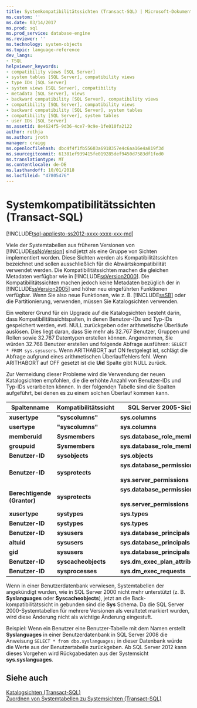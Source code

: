 ```yaml
---
title: Systemkompatibilitätssichten (Transact-SQL) | Microsoft-Dokumentation
ms.custom: ''
ms.date: 03/14/2017
ms.prod: sql
ms.prod_service: database-engine
ms.reviewer: ''
ms.technology: system-objects
ms.topic: language-reference
dev_langs:
- TSQL
helpviewer_keywords:
- compatibility views [SQL Server]
- system tables [SQL Server], compatibility views
- type IDs [SQL Server]
- system views [SQL Server], compatibility
- metadata [SQL Server], views
- backward compatibility [SQL Server], compatibility views
- compatibility [SQL Server], compatibility views
- backward compatibility [SQL Server], system tables
- compatibility [SQL Server], system tables
- user IDs [SQL Server]
ms.assetid: 8e4624f5-9d36-4ce7-9c9e-1fe010fa2122
author: rothja
ms.author: jroth
manager: craigg
ms.openlocfilehash: dbc4f4f1fb55603a6918357e4c6aa16e4a819f3d
ms.sourcegitcommit: 61381ef939415fe019285def9450d7583df1fed0
ms.translationtype: MT
ms.contentlocale: de-DE
ms.lasthandoff: 10/01/2018
ms.locfileid: "47805476"
---
```

# <a name="system-compatibility-views-transact-sql"></a>Systemkompatibilitätssichten (Transact-SQL)
[!INCLUDE[tsql-appliesto-ss2012-xxxx-xxxx-xxx-md](../../includes/tsql-appliesto-ss2012-xxxx-xxxx-xxx-md.md)]

  Viele der Systemtabellen aus früheren Versionen von [!INCLUDE[ssNoVersion](../../includes/ssnoversion-md.md)] sind jetzt als eine Gruppe von Sichten implementiert worden. Diese Sichten werden als Kompatibilitätssichten bezeichnet und sollen ausschließlich für die Abwärtskompatibilität verwendet werden. Die Kompatibilitätssichten machen die gleichen Metadaten verfügbar wie in [!INCLUDE[ssVersion2000](../../includes/ssversion2000-md.md)]. Die Kompatibilitätssichten machen jedoch keine Metadaten bezüglich der in [!INCLUDE[ssVersion2005](../../includes/ssversion2005-md.md)] und höher neu eingeführten Funktionen verfügbar. Wenn Sie also neue Funktionen, wie z. B. [!INCLUDE[ssSB](../../includes/sssb-md.md)] oder die Partitionierung, verwenden, müssen Sie Katalogsichten verwenden.  
  
 Ein weiterer Grund für ein Upgrade auf die Katalogsichten besteht darin, dass Kompatibilitätssichtspalten, in denen Benutzer-IDs und Typ-IDs gespeichert werden, evtl. NULL zurückgeben oder arithmetische Überläufe auslösen. Dies liegt daran, dass Sie mehr als 32.767 Benutzer, Gruppen und Rollen sowie 32.767 Datentypen erstellen können. Angenommen, Sie würden 32.768 Benutzer erstellen und folgende Abfrage ausführen: `SELECT * FROM sys.sysusers`. Wenn ARITHABORT auf ON festgelegt ist, schlägt die Abfrage aufgrund eines arithmetischen Überlauffehlers fehl. Wenn ARITHABORT auf OFF gesetzt ist die **Uid** Spalte gibt NULL zurück.  
  
 Zur Vermeidung dieser Probleme wird die Verwendung der neuen Katalogsichten empfohlen, die die erhöhte Anzahl von Benutzer-IDs und Typ-IDs verarbeiten können. In der folgenden Tabelle sind die Spalten aufgeführt, bei denen es zu einem solchen Überlauf kommen kann.  
  
|Spaltenname|Kompatibilitätssicht|SQL Server 2005-Sicht|  
|-----------------|------------------------|--------------------------|  
|**xusertype**|**"syscolumns"**|**sys.columns**|  
|**usertype**|**"syscolumns"**|**sys.columns**|  
|**memberuid**|**Sysmembers**|**sys.database_role_members**|  
|**groupuid**|**Sysmembers**|**sys.database_role_members**|  
|**Benutzer-ID**|**sysobjects**|**sys.objects**|  
|**Benutzer-ID**|**sysprotects**|**sys.database_permissions**<br /><br /> **sys.server_permissions**|  
|**Berechtigende (Grantor)**|**sysprotects**|**sys.database_permissions**<br /><br /> **sys.server_permissions**|  
|**xusertype**|**systypes**|**sys.types**|  
|**Benutzer-ID**|**systypes**|**sys.types**|  
|**Benutzer-ID**|**sysusers**|**sys.database_principals**|  
|**altuid**|**sysusers**|**sys.database_principals**|  
|**gid**|**sysusers**|**sys.database_principals**|  
|**Benutzer-ID**|**syscacheobjects**|**sys.dm_exec_plan_attributes**|  
|**Benutzer-ID**|**sysprocesses**|**sys.dm_exec_requests**|  
  
 Wenn in einer Benutzerdatenbank verwiesen, Systemtabellen der angekündigt wurden, wie in SQL Server 2000 nicht mehr unterstützt (z. B. **Syslanguages** oder **Syscacheobjects**), jetzt an die Back-kompatibilitätssicht in gebunden sind die **Sys** Schema. Da die SQL Server 2000-Systemtabellen für mehrere Versionen als veraltetet markiert wurden, wird diese Änderung nicht als wichtige Änderung eingestuft.  
  
 Beispiel: Wenn ein Benutzer eine Benutzer-Tabelle mit dem Namen erstellt **Syslanguages** in einer Benutzerdatenbank in SQL Server 2008 die Anweisung `SELECT * from dbo.syslanguages;` in dieser Datenbank würde die Werte aus der Benutzertabelle zurückgeben. Ab SQL Server 2012 kann dieses Vorgehen wird Rückgabedaten aus der Systemsicht **sys.syslanguages**.  
  
## <a name="see-also"></a>Siehe auch  
 [Katalogsichten &#40;Transact-SQL&#41;](../../relational-databases/system-catalog-views/catalog-views-transact-sql.md)   
 [Zuordnen von Systemtabellen zu Systemsichten &#40;Transact-SQL&#41;](../../relational-databases/system-tables/mapping-system-tables-to-system-views-transact-sql.md)  
  
  
